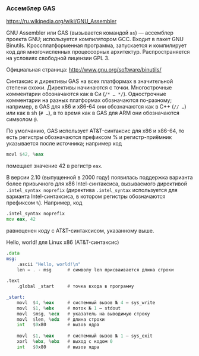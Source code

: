 ### Ассемблер GAS

https://ru.wikipedia.org/wiki/GNU_Assembler

GNU Assembler или GAS (вызывается командой `as`) — ассемблер проекта GNU; используется компилятором GCC. Входит в пакет GNU Binutils. Кроссплатформенная программа, запускается и компилирует код для многочисленных процессорных архитектур. Распространяется на условиях свободной лицензии GPL 3.

Официальная страница: http://www.gnu.org/software/binutils/

Синтаксис и директивы GAS на всех платформах в значительной степени схожи. Директивы начинаются с точки. Многострочные комментарии обозначаются как в Си (`/* … */`). Однострочные комментарии на разных платформах обозначаются по-разному; например, в GAS для x86 и x86-64 они обозначаются как в C++ (`// …`) или как в sh (`# …`), в то время как в GAS для ARM они обозначаются символом `@`.

По умолчанию, GAS использует AT&T-синтаксис для x86 и x86-64, то есть регистры обозначаются префиксом % и регистр-приёмник указывается после источника; например код

```asm
movl $42, %eax
```

помещает значение 42 в регистр `eax`.

В версии 2.10 (выпущенной в 2000 году) появилась поддержка варианта более привычного для x86 Intel-синтаксиса, вызываемого директивой `.intel_syntax noprefix` (директива `.intel_syntax` используется для варианта Intel-синтаксиса, в котором регистры обозначаются префиксом `%`). Например, код

```asm
.intel_syntax noprefix
mov eax, 42
```

равноценен коду с AT&T-синтаксисом, указанному выше.

Hello, world! для Linux x86 (AT&T-синтаксис)

```asm
.data
msg:
    .ascii "Hello, world!\n"
    len = . - msg      # символу len присваивается длина строки
 
.text
    .global _start     # точка входа в программу

_start:
    movl  $4, %eax     # системный вызов № 4 — sys_write
    movl  $1, %ebx     # поток № 1 — stdout
    movl  $msg, %ecx   # указатель на выводимую строку
    movl  $len, %edx   # длина строки
    int   $0x80        # вызов ядра
 
    movl  $1, %eax     # системный вызов № 1 — sys_exit
    xorl  %ebx, %ebx   # выход с кодом 0
    int   $0x80        # вызов ядра
```
